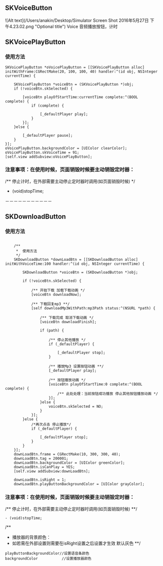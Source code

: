 ## SKVoiceButton
![Alt text](/Users/anakin/Desktop/Simulator Screen Shot 2016年5月27日 下午4.23.02.png "Optional title")
Voice 音频播放按钮，计时
## SKVoicePlayButton
### 使用方法
    SKVoicePlayButton *oVoicePlayButton = [[SKVoicePlayButton alloc] initWithFrame:CGRectMake(20, 100, 100, 40) handler:^(id obj, NSInteger currentTime) {
        
        SKVoicePlayButton *voiceBtn = (SKVoicePlayButton *)obj;
        if (!voiceBtn.skSelected) {
            
            [voiceBtn playOfStartTime:currentTime complete:^(BOOL complete) {
                if (complete) {
                    
                    [_defaultPlayer play];
                }
            }];
        }else {
            
            [_defaultPlayer pause];
        }
    }];
    oVoicePlayButton.backgroundColor = [UIColor clearColor];
    oVoicePlayButton.skVoiceTime = 91;
    [self.view addSubview:oVoicePlayButton];
    
### 注意事项：在使用时候，页面销毁时候要主动销毁定时器：
/** 停止计时，在外部需要主动停止定时器时调用(如页面销毁时候) */
- (void)stopTime;

－－－－－－－－－－－

## SKDownloadButton
### 使用方法

```

	/**
     *  使用方法
     */
    SKDownloadButton *downLoadBtn = [[SKDownloadButton alloc] initWithVoiceTime:100 handler:^(id obj, NSInteger currentTime) {
        
        SKDownloadButton *voiceBtn = (SKDownloadButton *)obj;
        
        if (!voiceBtn.skSelected) {
            
            /** 开始下载 加载下载动画 */
            [voiceBtn downloadNow];
            
            /** 下载回复mp3 **/
            [self downloadMp3WithPath:mp3Path status:^(NSURL *path) {
                
                /** 下载完成 取消下载动画 */
                [voiceBtn downloadFinish];
                
                if (path) {
                    
                    /** 停止其他播放 */
                    if (_defaultPlayer) {
                        
                        [_defaultPlayer stop];
                    }
                    
                    /** 播放Mp3 设置按钮动画 **/
                    [_defaultPlayer play];
                    
                    /** 按钮播放动画 */
                    [voiceBtn playOfStartTime:0 complete:^(BOOL complete) {
                        /** 此处处理：当前按钮成功播放 停止其他按钮播放动画 */
                    }];
                }else {
                    voiceBtn.skSelected = NO;
                }
            }];
        }else {
            /*再次点击 停止播放*/
            if (_defaultPlayer) {
                
                [_defaultPlayer stop];
            }
        }
    }];
    downLoadBtn.frame = CGRectMake(10, 300, 300, 40);
    downLoadBtn.tag = 200001;
    downLoadBtn.backgroundColor = [UIColor greenColor];
    downLoadBtn.isCanPlay = YES;
    [self.view addSubview:downLoadBtn];
    
    downLoadBtn.isRight = 1;
    downLoadBtn.playButtonBackgroundColor = [UIColor grayColor];

```
### 注意事项：在使用时候，页面销毁时候要主动销毁定时器：
/** 停止计时，在外部需要主动停止定时器时调用(如页面销毁时候) **/

```
- (void)stopTime;
```

/** 
 *	播放器的背景颜色：
 *	如若需在外部设置则需要在isRight设置之后设置才生效 默认灰色 
 **/
 
 ```
 playButtonBackgroundColor//设置语音条颜色
 backgroundColor		   //设置播放器颜色
```

